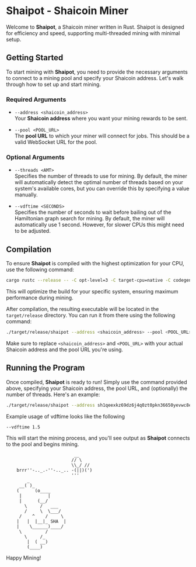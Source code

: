 
# Shaipot - Shaicoin Miner

Welcome to **Shaipot**, a Shaicoin miner written in Rust. Shaipot is designed for efficiency and speed, supporting multi-threaded mining with minimal setup.

## Getting Started

To start mining with **Shaipot**, you need to provide the necessary arguments to connect to a mining pool and specify your Shaicoin address. Let's walk through how to set up and start mining.

### Required Arguments

- `--address <shaicoin_address>`  
  Your **Shaicoin address** where you want your mining rewards to be sent.
  
- `--pool <POOL_URL>`  
  The **pool URL** to which your miner will connect for jobs. This should be a valid WebSocket URL for the pool.

### Optional Arguments

- `--threads <AMT>`  
  Specifies the number of threads to use for mining. By default, the miner will automatically detect the optimal number of threads based on your system's available cores, but you can override this by specifying a value manually.

- `--vdftime <SECONDS>`  
  Specifies the number of seconds to wait before bailing out of the Hamiltonian graph search for mining. By default, the miner will automatically use 1 second. However, for slower CPUs this might need to be adjusted. 

## Compilation

To ensure **Shaipot** is compiled with the highest optimization for your CPU, use the following command:

```bash
cargo rustc --release -- -C opt-level=3 -C target-cpu=native -C codegen-units=1 -C debuginfo=0
```

This will optimize the build for your specific system, ensuring maximum performance during mining.

After compilation, the resulting executable will be located in the `target/release` directory. You can run it from there using the following command:

```bash
./target/release/shaipot --address <shaicoin_address> --pool <POOL_URL> [--threads <AMT>] [--vdftime <SECONDS>]
```

Make sure to replace `<shaicoin_address>` and `<POOL_URL>` with your actual Shaicoin address and the pool URL you're using.

## Running the Program

Once compiled, **Shaipot** is ready to run! Simply use the command provided above, specifying your Shaicoin address, the pool URL, and (optionally) the number of threads. Here's an example:

```bash
./target/release/shaipot --address sh1qeexkz69dz6j4q0zt0pkn36650yevwc8eksqeuu --pool ws://pool.shaicoin.org --threads 4
```

Example usage of vdftime looks like the following
```bash
--vdftime 1.5
```

This will start the mining process, and you'll see output as **Shaipot** connects to the pool and begins mining.

```plaintext
                          __
                         // \
                         \\_/ // 
    brrr''-.._.-''-.._.. -(||)(')
                         '''  
        _
     __( )_
    (      (o____
     |          |
     |      (__/
       \     /   ___
       /     \  \___/
     /    ^    /     \
    |   |  |__|_ SHA  |
    |    \______)____/
     \         /
       \     /_
        |  ( __)
        (____)
```

Happy Mining!
